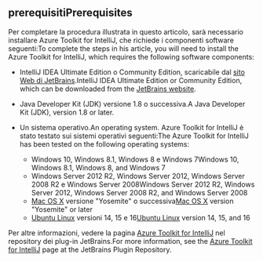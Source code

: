 ## <a name="prerequisites"></a><span data-ttu-id="a654f-101">prerequisiti</span><span class="sxs-lookup"><span data-stu-id="a654f-101">Prerequisites</span></span>
<span data-ttu-id="a654f-102">Per completare la procedura illustrata in questo articolo, sarà necessario installare Azure Toolkit for IntelliJ, che richiede i componenti software seguenti:</span><span class="sxs-lookup"><span data-stu-id="a654f-102">To complete the steps in his article, you will need to install the Azure Toolkit for IntelliJ, which requires the following software components:</span></span>

* <span data-ttu-id="a654f-103">IntelliJ IDEA Ultimate Edition o Community Edition, scaricabile dal [sito Web di JetBrains](https://www.jetbrains.com/idea/download/).</span><span class="sxs-lookup"><span data-stu-id="a654f-103">IntelliJ IDEA Ultimate Edition or Community Edition, which can be downloaded from the [JetBrains website](https://www.jetbrains.com/idea/download/).</span></span>
* <span data-ttu-id="a654f-104">Java Developer Kit (JDK) versione 1.8 o successiva.</span><span class="sxs-lookup"><span data-stu-id="a654f-104">A Java Developer Kit (JDK), version 1.8 or later.</span></span>
* <span data-ttu-id="a654f-105">Un sistema operativo.</span><span class="sxs-lookup"><span data-stu-id="a654f-105">An operating system.</span></span> <span data-ttu-id="a654f-106">Azure Toolkit for IntelliJ è stato testato sui sistemi operativi seguenti:</span><span class="sxs-lookup"><span data-stu-id="a654f-106">The Azure Toolkit for IntelliJ has been tested on the following operating systems:</span></span>
  
  * <span data-ttu-id="a654f-107">Windows 10, Windows 8.1, Windows 8 e Windows 7</span><span class="sxs-lookup"><span data-stu-id="a654f-107">Windows 10, Windows 8.1, Windows 8, and Windows 7</span></span>
  * <span data-ttu-id="a654f-108">Windows Server 2012 R2, Windows Server 2012, Windows Server 2008 R2 e Windows Server 2008</span><span class="sxs-lookup"><span data-stu-id="a654f-108">Windows Server 2012 R2, Windows Server 2012, Windows Server 2008 R2, and Windows Server 2008</span></span>
  * <span data-ttu-id="a654f-109">[Mac OS X](http://www.apple.com/osx) versione "Yosemite" o successiva</span><span class="sxs-lookup"><span data-stu-id="a654f-109">[Mac OS X](http://www.apple.com/osx) version "Yosemite" or later</span></span>
  * <span data-ttu-id="a654f-110">[Ubuntu Linux](http://www.ubuntu.com) versioni 14, 15 e 16</span><span class="sxs-lookup"><span data-stu-id="a654f-110">[Ubuntu Linux](http://www.ubuntu.com) version 14, 15, and 16</span></span>

<span data-ttu-id="a654f-111">Per altre informazioni, vedere la pagina [Azure Toolkit for IntelliJ](https://plugins.jetbrains.com/plugin/8053) nel repository dei plug-in JetBrains.</span><span class="sxs-lookup"><span data-stu-id="a654f-111">For more information, see the [Azure Toolkit for IntelliJ](https://plugins.jetbrains.com/plugin/8053) page at the JetBrains Plugin Repository.</span></span>

<!--
> [!IMPORTANT]
> If you are using the Azure Toolkit for Eclipse on Windows, the toolkit requires installing the Azure SDK 2.9.6 or later in order to use the Azure emulator. You have two options for installing the Azure SDK:
> 
> * You can download and install the Azure SDK by using the [Web Platform Installer (WebPI)](http://go.microsoft.com/fwlink/?LinkID=252838).
> * If you do not have the Azure SDK installed when you create your first Azure deployment project, you will be prompted to automatically download install the requisite version of the Azure SDK.
> 
> Note that the Azure SDK is only required on Windows.
> 
> 
-->
